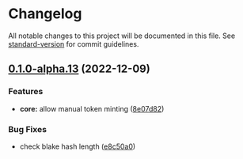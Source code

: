 # Changelog

All notable changes to this project will be documented in this file. See [standard-version](https://github.com/conventional-changelog/standard-version) for commit guidelines.

## [0.1.0-alpha.13](https://github.com/fleet-sdk/core/compare/v0.1.0-alpha.12...v0.1.0-alpha.13) (2022-12-09)


### Features

* **core:** allow manual token minting ([8e07d82](https://github.com/fleet-sdk/core/commit/8e07d827c7495f8b7e60d249f27b69892509c63d))


### Bug Fixes

* check blake hash length ([e8c50a0](https://github.com/fleet-sdk/core/commit/e8c50a07d0d9e173b8ecf8202dbf02d470e77946))
